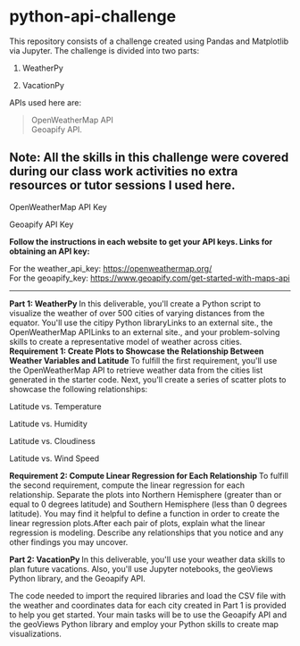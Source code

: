 # python-api-challenge

This repository consists of a challenge created using Pandas and Matplotlib via Jupyter. The challenge is divided into two parts: <br>

1. WeatherPy <br>

2. VacationPy <br>

APIs used here are: <br>
>OpenWeatherMap API <br>
>Geoapify API.<br>

Note: All the skills in this challenge were covered during our class work activities no extra resources or tutor sessions I used here.<br>
--------------------------------

OpenWeatherMap API Key

Geoapify API Key

<b> Follow the instructions in each website to get your API keys. Links for obtaining an API key: </b>

For the weather_api_key: https://openweathermap.org/ <br>
For the geoapify_key: https://www.geoapify.com/get-started-with-maps-api

---------------------------------

<b> Part 1: WeatherPy </b>
In this deliverable, you'll create a Python script to visualize the weather of over 500 cities of varying distances from the equator. You'll use the citipy Python libraryLinks to an external site., the OpenWeatherMap APILinks to an external site., and your problem-solving skills to create a representative model of weather across cities. 
<b> Requirement 1: Create Plots to Showcase the Relationship Between Weather Variables and Latitude </b>
To fulfill the first requirement, you'll use the OpenWeatherMap API to retrieve weather data from the cities list generated in the starter code. Next, you'll create a series of scatter plots to showcase the following relationships:

Latitude vs. Temperature

Latitude vs. Humidity

Latitude vs. Cloudiness

Latitude vs. Wind Speed

<b> Requirement 2: Compute Linear Regression for Each Relationship </b>
To fulfill the second requirement, compute the linear regression for each relationship. Separate the plots into Northern Hemisphere (greater than or equal to 0 degrees latitude) and Southern Hemisphere (less than 0 degrees latitude). You may find it helpful to define a function in order to create the linear regression plots.After each pair of plots, explain what the linear regression is modeling. Describe any relationships that you notice and any other findings you may uncover.

<b>Part 2: VacationPy </b>
In this deliverable, you'll use your weather data skills to plan future vacations. Also, you'll use Jupyter notebooks, the geoViews Python library, and the Geoapify API.

The code needed to import the required libraries and load the CSV file with the weather and coordinates data for each city created in Part 1 is provided to help you get started. Your main tasks will be to use the Geoapify API and the geoViews Python library and employ your Python skills to create map visualizations.